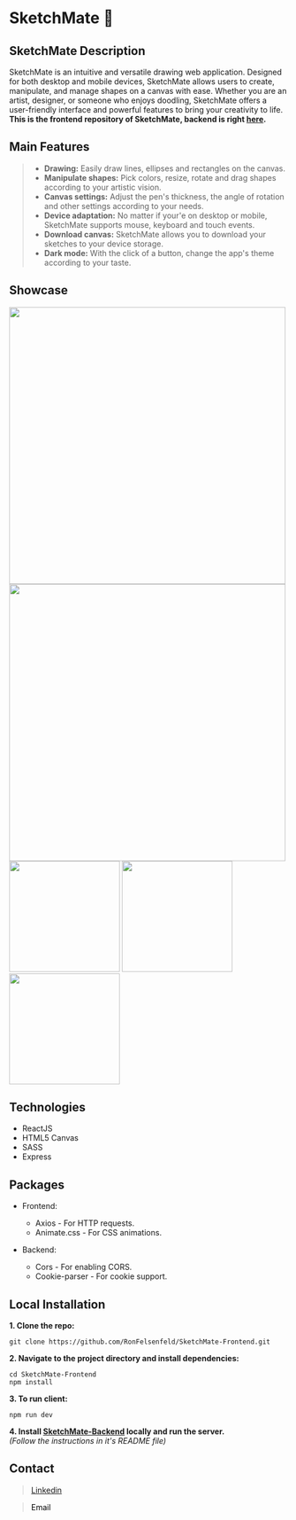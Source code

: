 # SketchMate 🎨

## SketchMate Description
SketchMate is an intuitive and versatile drawing web application. Designed for both desktop and mobile devices, SketchMate allows users to create, manipulate, and manage shapes on a canvas with ease. Whether you are an artist, designer, or someone who enjoys doodling, SketchMate offers a user-friendly interface and powerful features to bring your creativity to life. <br/>
**This is the frontend repository of SketchMate, backend is right [here](https://github.com/RonFelsenfeld/SketchMate-Backend).**

## Main Features
> * **Drawing:** Easily draw lines, ellipses and rectangles on the canvas.
> * **Manipulate shapes:** Pick colors, resize, rotate and drag shapes according to your artistic vision.
> * **Canvas settings:** Adjust the pen's thickness, the angle of rotation and other settings according to your needs.
> * **Device adaptation:** No matter if your'e on desktop or mobile, SketchMate supports mouse, keyboard and touch events.
> * **Download canvas:** SketchMate allows you to download your sketches to your device storage.
> * **Dark mode:** With the click of a button, change the app's theme according to your taste.

## Showcase
<div>
<img src="https://res.cloudinary.com/df6vvhhoj/image/upload/v1720951641/Screenshot_2024-07-14_at_13.03.09_b6wuiw.png" width="500">
<img src="https://res.cloudinary.com/df6vvhhoj/image/upload/v1720951642/Screenshot_2024-07-14_at_13.02.41_hlgjem.png" width="500">
</div>

<div>
<img src="https://res.cloudinary.com/df6vvhhoj/image/upload/v1720951643/Screenshot_2024-07-14_at_13.05.33_oyqmgf.png" width="200">
<img src="https://res.cloudinary.com/df6vvhhoj/image/upload/v1720951642/Screenshot_2024-07-14_at_13.01.11_iophom.png" width="200">
<img src="https://res.cloudinary.com/df6vvhhoj/image/upload/v1720951641/Screenshot_2024-07-14_at_13.01.27_lshjm2.png" width="200">
</div>

## Technologies
* ReactJS
* HTML5 Canvas
* SASS
* Express

## Packages
* Frontend:
  * Axios - For HTTP requests. 
  * Animate.css - For CSS animations.
 
* Backend:
  * Cors - For enabling CORS.
  * Cookie-parser - For cookie support.
 
## Local Installation
**1. Clone the repo:**
```
git clone https://github.com/RonFelsenfeld/SketchMate-Frontend.git
```

**2. Navigate to the project directory and install dependencies:**
```
cd SketchMate-Frontend
npm install
```
**3. To run client:**
```
npm run dev
```

**4. Install [SketchMate-Backend](https://github.com/RonFelsenfeld/SketchMate-Backend) locally and run the server.** <br>
*(Follow the instructions in it's README file)*

## Contact
> [Linkedin](https://www.linkedin.com/in/ron-felsenfeld/)<br>

> <a href="mailto:ronfelsenfeld@gmail.com" style="vertical-align: middle; text-decoration: none; color: black;">Email</a>

